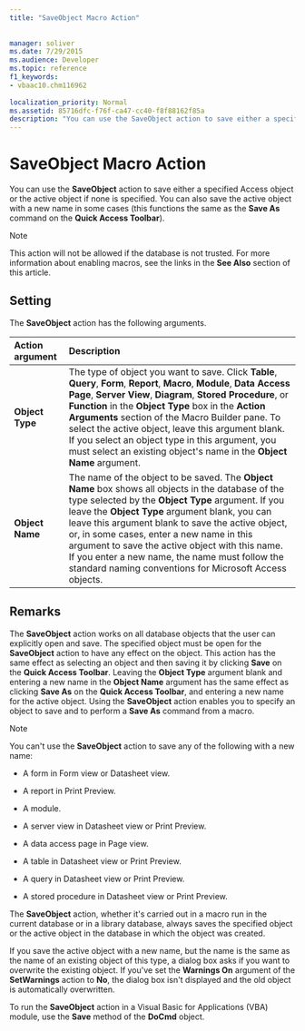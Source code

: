 ```yaml
---
title: "SaveObject Macro Action"
 
 
manager: soliver
ms.date: 7/29/2015
ms.audience: Developer
ms.topic: reference
f1_keywords:
- vbaac10.chm116962
  
localization_priority: Normal
ms.assetid: 85716dfc-f76f-ca47-cc40-f8f88162f85a
description: "You can use the SaveObject action to save either a specified Access object or the active object if none is specified. You can also save the active object with a new name in some cases (this functions the same as the Save As command on the Quick Access Toolbar)."
---
```


# SaveObject Macro Action

You can use the **SaveObject** action to save either a specified Access object or the active object if none is specified. You can also save the active object with a new name in some cases (this functions the same as the **Save As** command on the **Quick Access Toolbar**).
  
> [!NOTE]
> This action will not be allowed if the database is not trusted. For more information about enabling macros, see the links in the **See Also** section of this article. 
  
## Setting

The **SaveObject** action has the following arguments. 
  
|**Action argument**|**Description**|
|:-----|:-----|
|**Object Type** <br/> |The type of object you want to save. Click **Table**, **Query**, **Form**, **Report**, **Macro**, **Module**, **Data Access Page**, **Server View**, **Diagram**, **Stored Procedure**, or **Function** in the **Object Type** box in the **Action Arguments** section of the Macro Builder pane. To select the active object, leave this argument blank. If you select an object type in this argument, you must select an existing object's name in the **Object Name** argument.  <br/> |
|**Object Name** <br/> |The name of the object to be saved. The **Object Name** box shows all objects in the database of the type selected by the **Object Type** argument. If you leave the **Object Type** argument blank, you can leave this argument blank to save the active object, or, in some cases, enter a new name in this argument to save the active object with this name. If you enter a new name, the name must follow the standard naming conventions for Microsoft Access objects.  <br/> |
   
## Remarks

The **SaveObject** action works on all database objects that the user can explicitly open and save. The specified object must be open for the **SaveObject** action to have any effect on the object. This action has the same effect as selecting an object and then saving it by clicking **Save** on the **Quick Access Toolbar**. Leaving the **Object Type** argument blank and entering a new name in the **Object Name** argument has the same effect as clicking **Save As** on the **Quick Access Toolbar**, and entering a new name for the active object. Using the **SaveObject** action enables you to specify an object to save and to perform a **Save As** command from a macro. 
  
> [!NOTE]
> You can't use the **SaveObject** action to save any of the following with a new name: 
  
- A form in Form view or Datasheet view.
    
- A report in Print Preview.
    
- A module.
    
- A server view in Datasheet view or Print Preview.
    
- A data access page in Page view.
    
- A table in Datasheet view or Print Preview.
    
- A query in Datasheet view or Print Preview.
    
- A stored procedure in Datasheet view or Print Preview.
    
The **SaveObject** action, whether it's carried out in a macro run in the current database or in a library database, always saves the specified object or the active object in the database in which the object was created. 
  
If you save the active object with a new name, but the name is the same as the name of an existing object of this type, a dialog box asks if you want to overwrite the existing object. If you've set the **Warnings On** argument of the **SetWarnings** action to **No**, the dialog box isn't displayed and the old object is automatically overwritten. 
  
To run the **SaveObject** action in a Visual Basic for Applications (VBA) module, use the **Save** method of the **DoCmd** object. 
  

